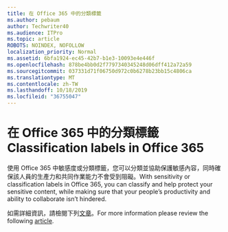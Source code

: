 ```yaml
---
title: 在 Office 365 中的分類標籤
ms.author: pebaum
author: Techwriter40
ms.audience: ITPro
ms.topic: article
ROBOTS: NOINDEX, NOFOLLOW
localization_priority: Normal
ms.assetid: 6bfa1924-ec45-42b7-b1e3-10093e4e446f
ms.openlocfilehash: 878be4bb0d2f7797340345248d06dff412a72a59
ms.sourcegitcommit: 037331d71f06750d972c0b6278b23bb15c4806ca
ms.translationtype: MT
ms.contentlocale: zh-TW
ms.lasthandoff: 10/18/2019
ms.locfileid: "36755047"
---
```

# <a name="classification-labels-in-office-365"></a><span data-ttu-id="a5f59-102">在 Office 365 中的分類標籤</span><span class="sxs-lookup"><span data-stu-id="a5f59-102">Classification labels in Office 365</span></span>

<span data-ttu-id="a5f59-103">使用 Office 365 中敏感度或分類標籤，您可以分類並協助保護敏感內容，同時確保該人員的生產力和共同作業能力不會受到阻礙。</span><span class="sxs-lookup"><span data-stu-id="a5f59-103">With sensitivity or classification labels in Office 365, you can classify and help protect your sensitive content, while making sure that your people’s productivity and ability to collaborate isn’t hindered.</span></span>

<span data-ttu-id="a5f59-104">如需詳細資訊，請檢閱下列[文章](https://docs.microsoft.com/office365/securitycompliance/sensitivity-labels)。</span><span class="sxs-lookup"><span data-stu-id="a5f59-104">For more information please review the following [article](https://docs.microsoft.com/office365/securitycompliance/sensitivity-labels).</span></span>
